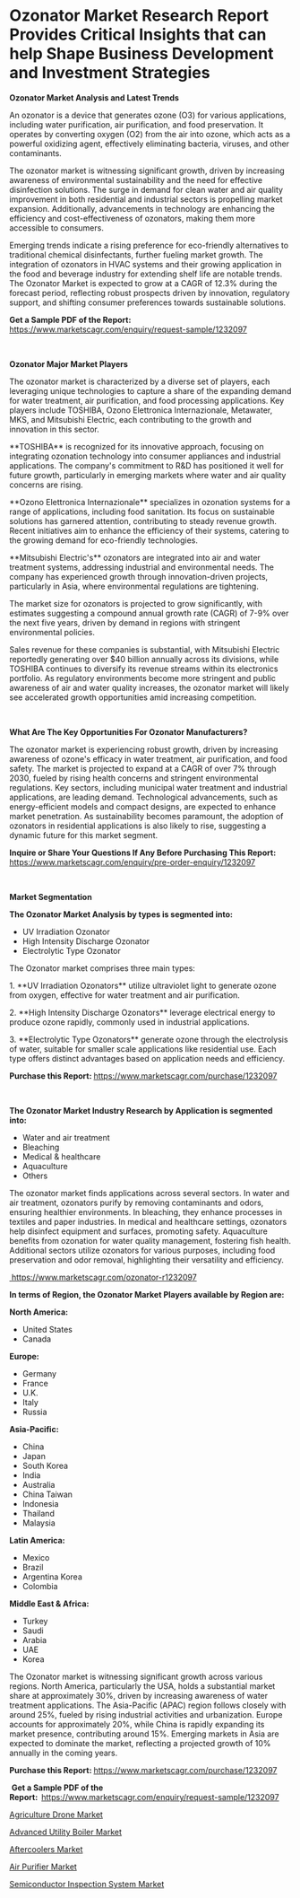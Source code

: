 <p><h1>Ozonator Market Research Report Provides Critical Insights that can help Shape Business Development and Investment Strategies</h1></p><p><strong>Ozonator Market Analysis and Latest Trends</strong></p>
<p><p>An ozonator is a device that generates ozone (O3) for various applications, including water purification, air purification, and food preservation. It operates by converting oxygen (O2) from the air into ozone, which acts as a powerful oxidizing agent, effectively eliminating bacteria, viruses, and other contaminants.</p><p>The ozonator market is witnessing significant growth, driven by increasing awareness of environmental sustainability and the need for effective disinfection solutions. The surge in demand for clean water and air quality improvement in both residential and industrial sectors is propelling market expansion. Additionally, advancements in technology are enhancing the efficiency and cost-effectiveness of ozonators, making them more accessible to consumers.</p><p>Emerging trends indicate a rising preference for eco-friendly alternatives to traditional chemical disinfectants, further fueling market growth. The integration of ozonators in HVAC systems and their growing application in the food and beverage industry for extending shelf life are notable trends. The Ozonator Market is expected to grow at a CAGR of 12.3% during the forecast period, reflecting robust prospects driven by innovation, regulatory support, and shifting consumer preferences towards sustainable solutions.</p></p>
<p><strong>Get a Sample PDF of the Report:&nbsp;</strong> <a href="https://www.marketscagr.com/enquiry/request-sample/1232097?utm_campaign=2039&utm_medium=2&utm_source=Github&utm_content=ia&utm_term=10042025&utm_id=ozonator">https://www.marketscagr.com/enquiry/request-sample/1232097</a></p>
<p>&nbsp;</p>
<p><strong>Ozonator Major Market Players</strong></p>
<p><p>The ozonator market is characterized by a diverse set of players, each leveraging unique technologies to capture a share of the expanding demand for water treatment, air purification, and food processing applications. Key players include TOSHIBA, Ozono Elettronica Internazionale, Metawater, MKS, and Mitsubishi Electric, each contributing to the growth and innovation in this sector.</p><p>**TOSHIBA** is recognized for its innovative approach, focusing on integrating ozonation technology into consumer appliances and industrial applications. The company's commitment to R&D has positioned it well for future growth, particularly in emerging markets where water and air quality concerns are rising.</p><p>**Ozono Elettronica Internazionale** specializes in ozonation systems for a range of applications, including food sanitation. Its focus on sustainable solutions has garnered attention, contributing to steady revenue growth. Recent initiatives aim to enhance the efficiency of their systems, catering to the growing demand for eco-friendly technologies.</p><p>**Mitsubishi Electric's** ozonators are integrated into air and water treatment systems, addressing industrial and environmental needs. The company has experienced growth through innovation-driven projects, particularly in Asia, where environmental regulations are tightening.</p><p>The market size for ozonators is projected to grow significantly, with estimates suggesting a compound annual growth rate (CAGR) of 7-9% over the next five years, driven by demand in regions with stringent environmental policies.</p><p>Sales revenue for these companies is substantial, with Mitsubishi Electric reportedly generating over $40 billion annually across its divisions, while TOSHIBA continues to diversify its revenue streams within its electronics portfolio. As regulatory environments become more stringent and public awareness of air and water quality increases, the ozonator market will likely see accelerated growth opportunities amid increasing competition.</p></p>
<p>&nbsp;</p>
<p><strong>What Are The Key Opportunities For Ozonator Manufacturers?</strong></p>
<p><p>The ozonator market is experiencing robust growth, driven by increasing awareness of ozone's efficacy in water treatment, air purification, and food safety. The market is projected to expand at a CAGR of over 7% through 2030, fueled by rising health concerns and stringent environmental regulations. Key sectors, including municipal water treatment and industrial applications, are leading demand. Technological advancements, such as energy-efficient models and compact designs, are expected to enhance market penetration. As sustainability becomes paramount, the adoption of ozonators in residential applications is also likely to rise, suggesting a dynamic future for this market segment.</p></p>
<p><strong>Inquire or Share Your Questions If Any Before Purchasing This Report:</strong> <a href="https://www.marketscagr.com/enquiry/pre-order-enquiry/1232097?utm_campaign=2039&utm_medium=2&utm_source=Github&utm_content=ia&utm_term=10042025&utm_id=ozonator">https://www.marketscagr.com/enquiry/pre-order-enquiry/1232097</a></p>
<p>&nbsp;</p>
<p><strong>Market Segmentation</strong></p>
<p><strong>The Ozonator Market Analysis by types is segmented into:</strong></p>
<p><ul><li>UV Irradiation Ozonator</li><li>High Intensity Discharge Ozonator</li><li>Electrolytic Type Ozonator</li></ul></p>
<p><p>The Ozonator market comprises three main types: </p><p>1. **UV Irradiation Ozonators** utilize ultraviolet light to generate ozone from oxygen, effective for water treatment and air purification.  </p><p>2. **High Intensity Discharge Ozonators** leverage electrical energy to produce ozone rapidly, commonly used in industrial applications.  </p><p>3. **Electrolytic Type Ozonators** generate ozone through the electrolysis of water, suitable for smaller scale applications like residential use. Each type offers distinct advantages based on application needs and efficiency.</p></p>
<p><strong>Purchase this Report:&nbsp;</strong><a href="https://www.marketscagr.com/purchase/1232097?utm_campaign=2039&utm_medium=2&utm_source=Github&utm_content=ia&utm_term=10042025&utm_id=ozonator">https://www.marketscagr.com/purchase/1232097</a></p>
<p>&nbsp;</p>
<p><strong>The Ozonator Market Industry Research by Application is segmented into:</strong></p>
<p><ul><li>Water and air treatment</li><li>Bleaching</li><li>Medical & healthcare</li><li>Aquaculture</li><li>Others</li></ul></p>
<p><p>The ozonator market finds applications across several sectors. In water and air treatment, ozonators purify by removing contaminants and odors, ensuring healthier environments. In bleaching, they enhance processes in textiles and paper industries. In medical and healthcare settings, ozonators help disinfect equipment and surfaces, promoting safety. Aquaculture benefits from ozonation for water quality management, fostering fish health. Additional sectors utilize ozonators for various purposes, including food preservation and odor removal, highlighting their versatility and efficiency.</p></p>
<p><a href="https://www.marketscagr.com/ozonator-r1232097?utm_campaign=2039&utm_medium=2&utm_source=Github&utm_content=ia&utm_term=10042025&utm_id=ozonator">&nbsp;https://www.marketscagr.com/ozonator-r1232097</a></p>
<p><strong>In terms of Region, the Ozonator Market Players available by Region are:</strong></p>
<p>
    <p> <strong> North America: </strong>
        <ul>
            <li>United States</li>
            <li>Canada</li>
        </ul>
        </p> 
    <p> <strong> Europe: </strong>
        <ul>
            <li>Germany</li>
            <li>France</li>
            <li>U.K.</li>
            <li>Italy</li>
            <li>Russia</li>
        </ul>
        </p> 
    <p> <strong> Asia-Pacific: </strong>
        <ul>
            <li>China</li>
            <li>Japan</li>
            <li>South Korea</li>
            <li>India</li>
            <li>Australia</li>
            <li>China Taiwan</li>
            <li>Indonesia</li>
            <li>Thailand</li>
            <li>Malaysia</li>
        </ul>
        </p> 
    <p> <strong> Latin America: </strong>
        <ul>
            <li>Mexico</li>
            <li>Brazil</li>
            <li>Argentina Korea</li>
            <li>Colombia</li>
        </ul>
        </p> 
    <p> <strong> Middle East & Africa: </strong>
        <ul>
            <li>Turkey</li>
            <li>Saudi</li>
            <li>Arabia</li>
            <li>UAE</li>
            <li>Korea</li>
        </ul>
    </p>
    </p>
<p><p>The Ozonator market is witnessing significant growth across various regions. North America, particularly the USA, holds a substantial market share at approximately 30%, driven by increasing awareness of water treatment applications. The Asia-Pacific (APAC) region follows closely with around 25%, fueled by rising industrial activities and urbanization. Europe accounts for approximately 20%, while China is rapidly expanding its market presence, contributing around 15%. Emerging markets in Asia are expected to dominate the market, reflecting a projected growth of 10% annually in the coming years.</p></p>
<p><strong>Purchase this Report: </strong><a href="https://www.marketscagr.com/purchase/1232097?utm_campaign=2039&utm_medium=2&utm_source=Github&utm_content=ia&utm_term=10042025&utm_id=ozonator">https://www.marketscagr.com/purchase/1232097</a></p>
<p>&nbsp;<strong>Get a Sample PDF of the Report:&nbsp;&nbsp;</strong><a href="https://www.marketscagr.com/enquiry/request-sample/1232097?utm_campaign=2039&utm_medium=2&utm_source=Github&utm_content=ia&utm_term=10042025&utm_id=ozonator">https://www.marketscagr.com/enquiry/request-sample/1232097</a></p>
<p><strong></strong></p>
<p><p><a href="https://github.com/nacrehuipie/Market-Research-Report-List-1/blob/main/agriculture-drone-market.md?utm_campaign=2039&utm_medium=2&utm_source=Github&utm_content=ia&utm_term=10042025&utm_id=ozonator">Agriculture Drone Market</a></p><p><a href="https://github.com/miottaredlin79/Market-Research-Report-List-1/blob/main/advanced-utility-boiler-market.md?utm_campaign=2039&utm_medium=2&utm_source=Github&utm_content=ia&utm_term=10042025&utm_id=ozonator">Advanced Utility Boiler Market</a></p><p><a href="https://github.com/ugurgyuri/Market-Research-Report-List-1/blob/main/aftercoolers-market.md?utm_campaign=2039&utm_medium=2&utm_source=Github&utm_content=ia&utm_term=10042025&utm_id=ozonator">Aftercoolers Market</a></p><p><a href="https://github.com/wynonachirei9/Market-Research-Report-List-1/blob/main/air-purifier-market.md?utm_campaign=2039&utm_medium=2&utm_source=Github&utm_content=ia&utm_term=10042025&utm_id=ozonator">Air Purifier Market</a></p><p><a href="https://github.com/paljuhubeyde/Market-Research-Report-List-1/blob/main/semiconductor-inspection-system-market.md?utm_campaign=2039&utm_medium=2&utm_source=Github&utm_content=ia&utm_term=10042025&utm_id=ozonator">Semiconductor Inspection System Market</a></p></p>